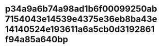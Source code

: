 # p34a9a6b74a98ad1b6f00099250ab7154043e14539e4375e36eb8ba43e14140524e193611a6a5cb0d3192861f94a85a640bp